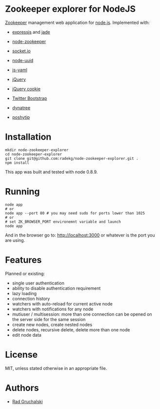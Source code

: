 # Zookeeper explorer for NodeJS

[Zookeeper](http://zookeeper.apache.org) management web application for [node.js](http://nodejs.org). Implemented with:

- [expressjs](http://expressjs.com/) and [jade](http://jade-lang.com)
- [node-zookeeper](https://github.com/yfinkelstein/node-zookeeper)
- [socket.io](http://socket.io)
- [node-uuid](https://github.com/broofa/node-uuid)
- [js-yaml](https://github.com/nodeca/js-yaml)

- [jQuery](http://jquery.com)
- [jQuery cookie](https://github.com/carhartl/jquery-cookie)
- [Twitter Bootstrap](http://twitter.github.com/bootstrap/)
- [dynatree](http://code.google.com/p/dynatree/)
- [poshytip](https://github.com/vadikom/poshytip)

# Installation

    mkdir node-zookeeper-explorer
    cd node-zookeeper-explorer
    git clone git@github.com:radekg/node-zookeeper-explorer.git .
    npm install

This app was built and tested with node 0.8.9.

# Running

    node app
    # or
    node app --port 80 # you may need sudo for ports lower than 1025
    # or
    # set ZK_BROWSER_PORT environemnt variable and launch
    node app

And in the browser go to: [http://localhost:3000](http://localhost:3000) or whatever is the port you are using.

# Features

Planned or existing:

- single user authentication
- ability to disable authentication requirement
- lazy loading
- connection history
- watchers with auto-reload for current active node
- watchers with notifications for any node
- mutiuser / multisession: more than one connection can be opened on the server side for the same session
- create new nodes, create nested nodes
- delete nodes, recursive delete, delete more than one node
- edit node data

# License

MIT, unless stated otherwise in an appropriate file.

# Authors

- [Rad Gruchalski](https://github.com/radekg/)
